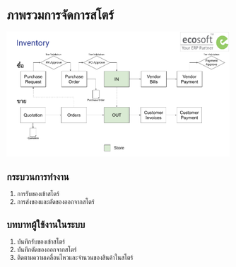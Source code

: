 # ภาพรวมการจัดการสโตร์

![](img/inventory_overview.png)

## กระบวนการทำงาน

1. การรับของเข้าสโตร์
2. การส่งของและตัดของออกจากสโตร์

## บทบาทผู้ใช้งานในระบบ

1. บันทึกรับของเข้าสโตร์
2. บันทึกตัดของออกจากสโตร์
3. ติดตามความเคลื่อนไหวและจำนวนของสินค้าในสโตร์


